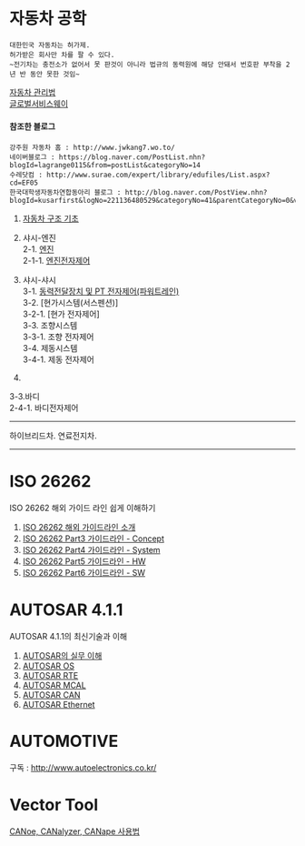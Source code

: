 # 자동차 공학

    대한민국 자동차는 허가제.
    허가받은 회사만 차를 팔 수 있다.
    ~전기차는 충전소가 없어서 못 판것이 아니라 법규의 동력원에 해당 안돼서 번호판 부착을 2년 반 동안 못한 것임~
[자동차 관리법](http://www.law.go.kr/lsInfoP.do?lsiSeq=211699&efYd=20191126#0000)    
[글로벌서비스웨이](https://gsw.hyundai.com/hmc/login.tiles)    
 
 #### 참조한 블로그 
 ```
 강주원 자동차 홈 : http://www.jwkang7.wo.to/
 네이버블로그 : https://blog.naver.com/PostList.nhn?blogId=lagrange0115&from=postList&categoryNo=14
 수레닷컴 : http://www.surae.com/expert/library/edufiles/List.aspx?cd=EF05
 한국대학생자동차연합동아리 블로그 : http://blog.naver.com/PostView.nhn?blogId=kusarfirst&logNo=221136480529&categoryNo=41&parentCategoryNo=0&viewDate=&currentPage=2&postListTopCurrentPage=&from=postList&userTopListOpen=true&userTopListCount=5&userTopListManageOpen=false&userTopListCurrentPage=2
 ```
 

 
 
1. [자동차 구조 기초](https://github.com/lkeonwoo94/Automotive-Engineering/blob/master/%EC%9E%90%EB%8F%99%EC%B0%A8%20%EA%B5%AC%EC%A1%B0%20%EC%9D%B4%EB%A1%A0/%EC%9E%90%EB%8F%99%EC%B0%A8%20%EA%B5%AC%EC%A1%B0%20%EA%B8%B0%EC%B4%88/README.md)

2. 샤시-엔진    
2-1. [엔진](https://github.com/lkeonwoo94/Automotive-Engineering/blob/master/%EC%9E%90%EB%8F%99%EC%B0%A8%20%EA%B5%AC%EC%A1%B0%20%EC%9D%B4%EB%A1%A0/%EC%83%A4%EC%8B%9C-%EC%97%94%EC%A7%84/README.md)    
2-1-1. [엔진전자제어](https://github.com/lkeonwoo94/Automotive-Engineering/blob/master/%EC%9E%90%EB%8F%99%EC%B0%A8%20%EA%B5%AC%EC%A1%B0%20%EC%9D%B4%EB%A1%A0/%EC%83%A4%EC%8B%9C-%EC%97%94%EC%A7%84/%EC%97%94%EC%A7%84%EC%A0%84%EC%9E%90%EC%A0%9C%EC%96%B4.md)

3. 샤시-샤시    
3-1. [동력전달장치 및 PT 전자제어(파워트레인)](https://github.com/lkeonwoo94/Automotive-Engineering/tree/master/%EC%9E%90%EB%8F%99%EC%B0%A8%20%EA%B5%AC%EC%A1%B0%20%EC%9D%B4%EB%A1%A0/%EC%83%A4%EC%8B%9C-%EB%8F%99%EB%A0%A5%EC%A0%84%EB%8B%AC(PT))     
3-2. [현가시스템(서스펜션)]    
3-2-1. [현가 전자제어]    
3-3. 조향시스템    
3-3-1. 조향 전자제어    
3-4. 제동시스템    
3-4-1. 제동 전자제어    

4.    

3-3.바디    
2-4-1. 바디전자제어    

---



하이브리드차.
연료전지차.

---

# ISO 26262 

ISO 26262 해외 가이드 라인 쉽게 이해하기

1. [ISO 26262 해외 가이드라인 소개](http://www.autoelectronics.co.kr/article/articleView.asp?idx=1515)
2. [ISO 26262 Part3 가이드라인 - Concept](http://www.autoelectronics.co.kr/article/articleView.asp?idx=1515)
3. [ISO 26262 Part4 가이드라인 - System](http://www.autoelectronics.co.kr/article/articleView.asp?idx=1571)
4. [ISO 26262 Part5 가이드라인 - HW](http://www.autoelectronics.co.kr/article/articleView.asp?idx=1635)
5. [ISO 26262 Part6 가이드라인 - SW](http://www.autoelectronics.co.kr/article/articleView.asp?idx=1666)



# AUTOSAR 4.1.1

AUTOSAR 4.1.1의 최신기술과 이해

1. [AUTOSAR의 실무 이해](http://www.autoelectronics.co.kr/article/articleView.asp?idx=1157)
2. [AUTOSAR OS](http://www.autoelectronics.co.kr/article/articleView.asp?idx=1199)
3. [AUTOSAR RTE](http://www.autoelectronics.co.kr/article/articleView.asp?idx=1232)
4. [AUTOSAR MCAL](http://www.autoelectronics.co.kr/article/articleView.asp?idx=1270)
5. [AUTOSAR CAN](http://www.autoelectronics.co.kr/article/articleView.asp?idx=1315)
6. [AUTOSAR Ethernet](http://www.autoelectronics.co.kr/article/articleView.asp?idx=1377)

# AUTOMOTIVE 
구독 : http://www.autoelectronics.co.kr/


# Vector Tool

[CANoe, CANalyzer, CANape 사용법](https://www.youtube.com/user/vectorchannelKR/playlists)

